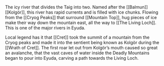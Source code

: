 The icy river that divides the Taig into two. Named after the [[Balmun]] [[Kolgör]], this river has rapid currents and is filled with ice chunks. Flowing from the [[Cryog Peaks]] that surround [[Mountain Top]], hug pieces of ice make their way down the mountain east, all the way to [[The Living Loch]]. This is one of the major rivers in Eyuda. 

Local legend has it that [[Cret]] took the summit of a mountain from the Cryog peaks and made it into the sentient being known as Kolgör during the [[Wrath of Cret]]. The first roar let out from Kolgör’s mouth caused so great an avalanche, that the vast caves of water inside the Deadly Mountains began to pour into Eyuda, carving a path towards the Living Loch. 
